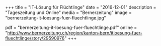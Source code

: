 +++
title = "IT-Lösung für Flüchtlinge"
date = "2016-12-01"
description = "Tageszeitung und Online"
media = "Bernerzeitung"
image = "bernerzeitung-it-loesung-fuer-fluechtlinge.jpg"

pdf = "bernerzeitung-it-loesung-fuer-fluechtlinge.pdf"
online = "http://www.bernerzeitung.ch/region/kanton-bern/itloesung-fuer-fluechtlinge/story/29590976"
+++
